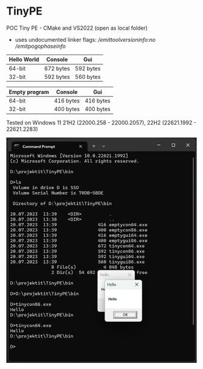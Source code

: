 # TinyPE
POC Tiny PE - CMake and VS2022 (open as local folder)
  - uses undocumented linker flags: */emittoolversioninfo:no /emitpogophaseinfo*

| Hello World    | Console    | Gui       |
|----------------|------------|-----------|
| 64-bit         | 672 bytes  | 592 bytes |
| 32-bit         | 592 bytes  | 560 bytes |

| Empty program     | Console    | Gui       |
|-------------------|------------|-----------|
| 64-bit            | 416 bytes  | 416 bytes |
| 32-bit            | 400 bytes  | 400 bytes |



Tested on Windows 11 21H2 (22000.258 - 22000.2057), 22H2 (22621.1992 - 22621.2283)

<img width="1095" alt="readme_image" src="readmeimage.png">



